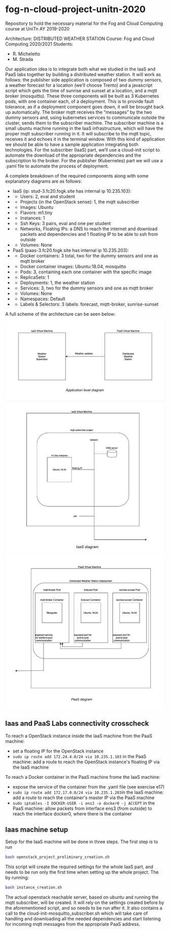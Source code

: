 # fog-n-cloud-project-unitn-2020
Repository to hold the necessary material for the Fog and Cloud Computing course at UniTn AY 2019-2020

Architecture: DISTRIBUTED WEATHER STATION
Course: Fog and Cloud Computing 2020/2021
Students:
- R. Micheletto
- M. Strada

Our application idea is to integrate both what we studied in the IaaS and PaaS labs together by building a distributed weather station. It will work as follows: the publisher side application is composed of two dummy sensors, a weather forecast for a location (we’ll choose Trento) and a javascript script which gets the time of sunrise and sunset at a location, and a mqtt broker (mosquitto). These three components will be built as 3 Kubernetes pods, with one container each, of a deployment. This is to provide fault tolerance, as if a deployment component goes down, it will be brought back up automatically. The broker mqtt receives the “messages” by the two dummy sensors and, using kubernetes services to communicate outside the cluster, sends them to the subscriber machine. The subscriber machine is a small ubuntu machine running in the IaaS infrastructure, which will have the proper mqtt subscriber running in it. It will subscribe to the mqtt topic, receives it and echoes it in the terminal window. With this kind of application we should be able to have a sample application integrating both technologies.
For the subscriber (IaaS) part, we’ll use a cloud-init script to automate the download of the appropriate dependencies and the subscription to the broker. For the publisher (Kubernetes)
part we will use a .yaml file to automate the process of deployment.

A complete breakdown of the required components along with some explanatory diagrams
are as follows:
- IaaS (ip: stud-3.fc20.fogk.site has internal ip 10.235.103):
- - Users: 2, eval and student
- - Projects (in the OpenStack sense): 1, the mqtt subscriber
- - Images: Ubuntu
- - Flavors: m1.tiny
- - Instances: 1
- - Ssh Keys: 3 pairs, eval and one per student
- - Networks, Floating IPs: a DNS to reach the internet and download
packets and dependencies and 1 floating IP to be able to ssh from
outside
- - Volumes: None
- PaaS (paas-3.fc20.fogk.site has internal ip 10.235.203):
- - Docker containers: 3 total, two for the dummy sensors and one as mqtt broker
- - Docker container images: Ubuntu:18.04, mosquitto
- - Pods: 3, containing each one container with the specific image
- - ReplicaSets: 1
- - Deployments: 1, the weather station
- - Services: 3, two for the dummy sensors and one as mqtt broker
- - Volumes: None
- - Namespaces: Default
- - Labels & Selectors: 3 labels: forecast, mqtt-broker, sunrise-sunset

A full scheme of the architecture can be seen below:

![image](./img/application_level_diagram.png)
![image](./img/iaas_diagram.png)
![image](./img/paas_diagram.png)


## Iaas and PaaS Labs connectivity crosscheck
To reach a OpenStack instance inside the IaaS machine from the PaaS machine:
- set a floating IP for the OpenStack instance
- `sudo ip route add 172.24.4.0/24 via 10.235.1.103` in the PaaS machine: add a route to reach the OpenStack instance's floating IP via the IaaS machine

To reach a Docker container in the PaaS machine frome the IaaS machine:
- expose the service of the container from the .yaml file (see exercise e17)
- `sudo ip route add 172.17.0.0/24 via 10.235.1.203`in the IaaS machine: add a route to reach the container's master IP via the PaaS machine
- `sudo iptables -I DOCKER-USER -i ens3 -o docker0 -j ACCEPT` in the PaaS machine: allow packets from interface ens3 (from outside) to reach the interface docker0, where there is the container

## Iaas machine setup
Setup for the IaaS machine will be done in three steps. The first step is to run
```bash
bash openstack_project_preliminary_creation.sh
```
This script will create the required settings for the whole IaaS part, and needs to be run only the first time when setting up the whole project.
The by running:
```bash
bash instance_creation.sh
```
The actual openstack reachable server, based on ubuntu and running the mqtt subscriber, will be created. It will rely on the settings created before by the aforementioned script, and so needs to be run after it. It also contains a call to the cloud-init-mosquitto_subscriber.sh which will take care of handling and downloading all the needed dependencies and start listening for incoming mqtt messages from the appropriate PaaS address.
